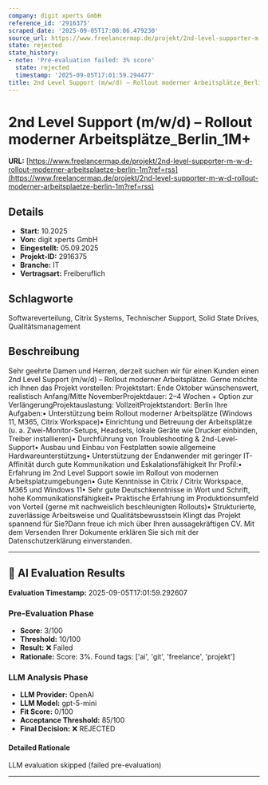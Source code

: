 ```yaml
---
company: digit xperts GmbH
reference_id: '2916375'
scraped_date: '2025-09-05T17:00:06.479230'
source_url: https://www.freelancermap.de/projekt/2nd-level-supporter-m-w-d-rollout-moderner-arbeitsplaetze-berlin-1m?ref=rss
state: rejected
state_history:
- note: 'Pre-evaluation failed: 3% score'
  state: rejected
  timestamp: '2025-09-05T17:01:59.294477'
title: 2nd Level Support (m/w/d) – Rollout moderner Arbeitsplätze_Berlin_1M+
---
```



# 2nd Level Support (m/w/d) – Rollout moderner Arbeitsplätze_Berlin_1M+
**URL:** [https://www.freelancermap.de/projekt/2nd-level-supporter-m-w-d-rollout-moderner-arbeitsplaetze-berlin-1m?ref=rss](https://www.freelancermap.de/projekt/2nd-level-supporter-m-w-d-rollout-moderner-arbeitsplaetze-berlin-1m?ref=rss)
## Details
- **Start:** 10.2025
- **Von:** digit xperts GmbH
- **Eingestellt:** 05.09.2025
- **Projekt-ID:** 2916375
- **Branche:** IT
- **Vertragsart:** Freiberuflich

## Schlagworte
Softwareverteilung, Citrix Systems, Technischer Support, Solid State Drives, Qualitätsmanagement

## Beschreibung
Sehr geehrte Damen und Herren,
derzeit suchen wir für einen Kunden einen 2nd Level Support (m/w/d) – Rollout moderner Arbeitsplätze.
Gerne möchte ich Ihnen das Projekt vorstellen:
Projektstart: Ende Oktober wünschenswert, realistisch Anfang/Mitte NovemberProjektdauer: 2–4 Wochen + Option zur VerlängerungProjektauslastung: VollzeitProjektstandort: Berlin
Ihre Aufgaben:• Unterstützung beim Rollout moderner Arbeitsplätze (Windows 11, M365, Citrix Workspace)• Einrichtung und Betreuung der Arbeitsplätze (u. a. Zwei-Monitor-Setups, Headsets, lokale Geräte wie Drucker einbinden, Treiber installieren)• Durchführung von Troubleshooting & 2nd-Level-Support• Ausbau und Einbau von Festplatten sowie allgemeine Hardwareunterstützung• Unterstützung der Endanwender mit geringer IT-Affinität durch gute Kommunikation und Eskalationsfähigkeit
Ihr Profil:• Erfahrung im 2nd Level Support sowie im Rollout von modernen Arbeitsplatzumgebungen• Gute Kenntnisse in Citrix / Citrix Workspace, M365 und Windows 11• Sehr gute Deutschkenntnisse in Wort und Schrift, hohe Kommunikationsfähigkeit• Praktische Erfahrung im Produktionsumfeld von Vorteil (gerne mit nachweislich beschleunigten Rollouts)• Strukturierte, zuverlässige Arbeitsweise und Qualitätsbewusstsein
Klingt das Projekt spannend für Sie?Dann freue ich mich über Ihren aussagekräftigen CV.
Mit dem Versenden Ihrer Dokumente erklären Sie sich mit der Datenschutzerklärung einverstanden.

---

## 🤖 AI Evaluation Results

**Evaluation Timestamp:** 2025-09-05T17:01:59.292607

### Pre-Evaluation Phase
- **Score:** 3/100
- **Threshold:** 10/100
- **Result:** ❌ Failed
- **Rationale:** Score: 3%. Found tags: ['ai', 'git', 'freelance', 'projekt']

### LLM Analysis Phase
- **LLM Provider:** OpenAI
- **LLM Model:** gpt-5-mini
- **Fit Score:** 0/100
- **Acceptance Threshold:** 85/100
- **Final Decision:** ❌ REJECTED

#### Detailed Rationale
LLM evaluation skipped (failed pre-evaluation)

---
